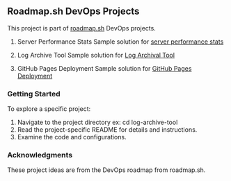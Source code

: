 

## Roadmap.sh DevOps Projects
This project is part of [roadmap.sh](https://roadmap.sh/projects) DevOps projects.

1. Server Performance Stats 
Sample solution for [server performance stats](https://roadmap.sh/projects/server-stats)

2. Log Archive Tool
Sample solution for [Log Archival Tool](https://roadmap.sh/projects/log-archive-tool)

3. GitHub Pages Deployment
Sample solution for [GitHub Pages Deployment](https://roadmap.sh/projects/github-actions-deployment-workflow)


### Getting Started

To explore a specific project:

1. Navigate to the project directory ex: cd log-archive-tool
2. Read the project-specific README for details and instructions.
3. Examine the code and configurations.


### Acknowledgments

These project ideas are from the DevOps roadmap from roadmap.sh.